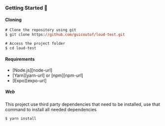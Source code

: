 
### Getting Started 🚀

#### Cloning

```ps
# Clone the repository using git
$ git clone https://github.com/guicoutof/loud-test.git

# Access the project folder
$ cd loud-test
```

#### Requirements
* [Node.js][node-url]
* [Yarn][yarn-url] or [npm][npm-url]
* [Expo][expo-url]

##### Web

This project use third party dependencies that need to be installed, use that command to install all needed dependencies

```ps
$ yarn install
```

